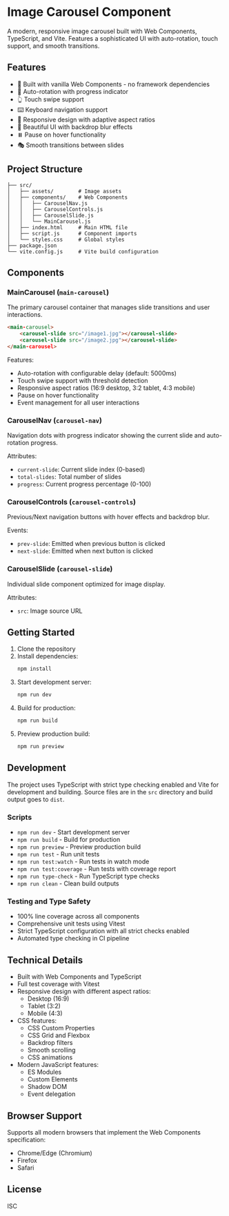 # Image Carousel Component

A modern, responsive image carousel built with Web Components, TypeScript, and Vite. Features a sophisticated UI with auto-rotation, touch support, and smooth transitions.

## Features

- 🎯 Built with vanilla Web Components - no framework dependencies
- 🔄 Auto-rotation with progress indicator
- 👆 Touch swipe support
- ⌨️ Keyboard navigation support
- 📱 Responsive design with adaptive aspect ratios
- 🎨 Beautiful UI with backdrop blur effects
- ⏸️ Pause on hover functionality
- 🎭 Smooth transitions between slides

## Project Structure

```
├── src/
│   ├── assets/        # Image assets
│   ├── components/    # Web Components
│   │   ├── CarouselNav.js
│   │   ├── CarouselControls.js
│   │   ├── CarouselSlide.js
│   │   └── MainCarousel.js
│   ├── index.html     # Main HTML file
│   ├── script.js      # Component imports
│   └── styles.css     # Global styles
├── package.json
└── vite.config.js     # Vite build configuration
```

## Components

### MainCarousel (`main-carousel`)
The primary carousel container that manages slide transitions and user interactions.

```html
<main-carousel>
    <carousel-slide src="/image1.jpg"></carousel-slide>
    <carousel-slide src="/image2.jpg"></carousel-slide>
</main-carousel>
```

Features:
- Auto-rotation with configurable delay (default: 5000ms)
- Touch swipe support with threshold detection
- Responsive aspect ratios (16:9 desktop, 3:2 tablet, 4:3 mobile)
- Pause on hover functionality
- Event management for all user interactions

### CarouselNav (`carousel-nav`)
Navigation dots with progress indicator showing the current slide and auto-rotation progress.

Attributes:
- `current-slide`: Current slide index (0-based)
- `total-slides`: Total number of slides
- `progress`: Current progress percentage (0-100)

### CarouselControls (`carousel-controls`)
Previous/Next navigation buttons with hover effects and backdrop blur.

Events:
- `prev-slide`: Emitted when previous button is clicked
- `next-slide`: Emitted when next button is clicked

### CarouselSlide (`carousel-slide`)
Individual slide component optimized for image display.

Attributes:
- `src`: Image source URL

## Getting Started

1. Clone the repository
2. Install dependencies:
   ```bash
   npm install
   ```
3. Start development server:
   ```bash
   npm run dev
   ```
4. Build for production:
   ```bash
   npm run build
   ```
5. Preview production build:
   ```bash
   npm run preview
   ```

## Development

The project uses TypeScript with strict type checking enabled and Vite for development and building. Source files are in the `src` directory and build output goes to `dist`.

### Scripts
- `npm run dev` - Start development server
- `npm run build` - Build for production
- `npm run preview` - Preview production build
- `npm run test` - Run unit tests
- `npm run test:watch` - Run tests in watch mode
- `npm run test:coverage` - Run tests with coverage report
- `npm run type-check` - Run TypeScript type checks
- `npm run clean` - Clean build outputs

### Testing and Type Safety
- 100% line coverage across all components
- Comprehensive unit tests using Vitest
- Strict TypeScript configuration with all strict checks enabled
- Automated type checking in CI pipeline

## Technical Details

- Built with Web Components and TypeScript
- Full test coverage with Vitest
- Responsive design with different aspect ratios:
  - Desktop (16:9)
  - Tablet (3:2)
  - Mobile (4:3)
- CSS features:
  - CSS Custom Properties
  - CSS Grid and Flexbox
  - Backdrop filters
  - Smooth scrolling
  - CSS animations
- Modern JavaScript features:
  - ES Modules
  - Custom Elements
  - Shadow DOM
  - Event delegation

## Browser Support

Supports all modern browsers that implement the Web Components specification:
- Chrome/Edge (Chromium)
- Firefox
- Safari

## License

ISC

